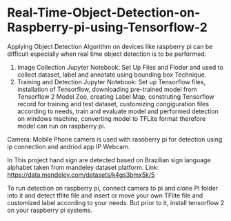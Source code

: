 # Real-Time-Object-Detection-on-Raspberry-pi-using-Tensorflow-2
Applying Object Detection Algorithm on devices like raspberry pi can be difficult especially when real time object detection is to be performed.

1. Image Collection Jupyter Notebook: Set Up Files and Floder and used to collect dataset, label and annotate using bounding box Technique.
2. Training and Detection Jupyter Notebook: Set up Tensorflow files, installation of Tensorflow, downloading pre-trained model from Tensorflow 2 Model Zoo, creating Label Map, construting Tensorflow record for training and test dataset, customizing congiguration files according to needs, train and evaluate model and performed detection on windows machine, converting model to TFLite format therefore model can run on raspberry pi.

Camera: Mobile Phone camera is used with rasoberry pi for detection using ip connection and andriod app IP Webcam.

In This project hand sign are detected based on Brazilian sign language alphabet taken from mandeley dataset platform. Link: https://data.mendeley.com/datasets/k4gs3bmx5k/5

To run detection on raspberry pi, connect camera to pi and clone PI folder into it and detect tflite file and insert or move your own TFlite file and customized label according to your needs. But prior to it, install tensorflow 2 on your raspberry pi systems.
